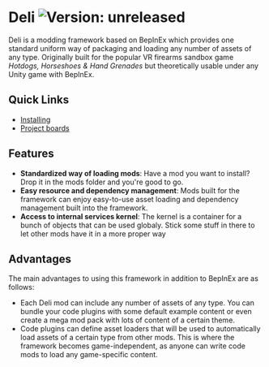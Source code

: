 # Deli ![Version: unreleased](https://img.shields.io/badge/Version%3A-unreleased-inactive?style=flat-square)
Deli is a modding framework based on BepInEx which provides one standard uniform way of packaging and loading any number of assets of any type. Originally built for the popular VR firearms sandbox game _Hotdogs, Horseshoes & Hand Grenades_ but theoretically usable under any Unity game with BepInEx.

## Quick Links
- [Installing](https://github.com/nrgill28/Deli/wiki/Installation)
- [Project boards](https://github.com/nrgill28/Deli/projects)

## Features
- **Standardized way of loading mods**: Have a mod you want to install? Drop it in the mods folder and you're good to go.
- **Easy resource and dependency management**: Mods built for the framework can enjoy easy-to-use asset loading and dependency management built into the framework.
- **Access to internal services kernel**: The kernel is a container for a bunch of objects that can be used globaly. Stick some stuff in there to let other mods have it in a more proper way

## Advantages
The main advantages to using this framework in addition to BepInEx are as follows:
- Each Deli mod can include any number of assets of any type. You can bundle your code plugins with some default example content or even create a mega mod pack with lots of content of a certain theme. 
- Code plugins can define asset loaders that will be used to automatically load assets of a certain type from other mods. This is where the framework becomes game-independent, as anyone can write code mods to load any game-specific content.
